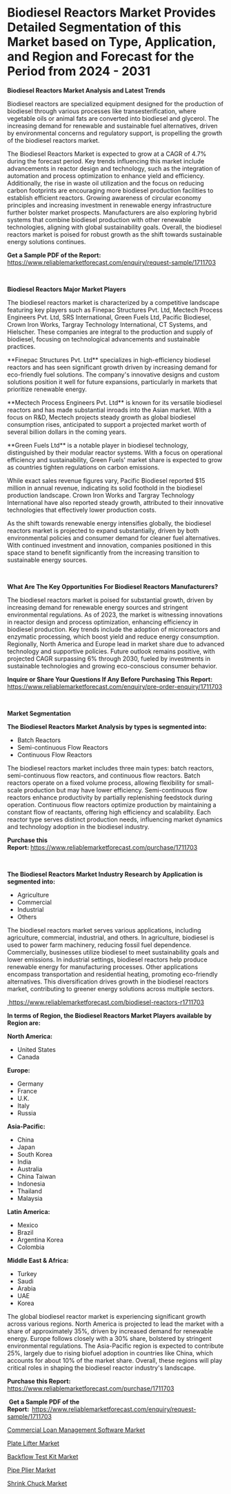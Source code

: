 <p><h1>Biodiesel Reactors Market Provides Detailed Segmentation of this Market based on Type, Application, and Region and Forecast for the Period from 2024 - 2031</h1></p><p><strong>Biodiesel Reactors Market Analysis and Latest Trends</strong></p>
<p><p>Biodiesel reactors are specialized equipment designed for the production of biodiesel through various processes like transesterification, where vegetable oils or animal fats are converted into biodiesel and glycerol. The increasing demand for renewable and sustainable fuel alternatives, driven by environmental concerns and regulatory support, is propelling the growth of the biodiesel reactors market. </p><p>The Biodiesel Reactors Market is expected to grow at a CAGR of 4.7% during the forecast period. Key trends influencing this market include advancements in reactor design and technology, such as the integration of automation and process optimization to enhance yield and efficiency. Additionally, the rise in waste oil utilization and the focus on reducing carbon footprints are encouraging more biodiesel production facilities to establish efficient reactors. Growing awareness of circular economy principles and increasing investment in renewable energy infrastructure further bolster market prospects. Manufacturers are also exploring hybrid systems that combine biodiesel production with other renewable technologies, aligning with global sustainability goals. Overall, the biodiesel reactors market is poised for robust growth as the shift towards sustainable energy solutions continues.</p></p>
<p><strong>Get a Sample PDF of the Report:&nbsp;</strong> <a href="https://www.reliablemarketforecast.com/enquiry/request-sample/1711703?utm_campaign=1755&utm_medium=2&utm_source=Github&utm_content=ia&utm_term=22102024&utm_id=biodiesel-reactors">https://www.reliablemarketforecast.com/enquiry/request-sample/1711703</a></p>
<p>&nbsp;</p>
<p><strong>Biodiesel Reactors Major Market Players</strong></p>
<p><p>The biodiesel reactors market is characterized by a competitive landscape featuring key players such as Finepac Structures Pvt. Ltd, Mectech Process Engineers Pvt. Ltd, SRS International, Green Fuels Ltd, Pacific Biodiesel, Crown Iron Works, Targray Technology International, CT Systems, and Hielscher. These companies are integral to the production and supply of biodiesel, focusing on technological advancements and sustainable practices.</p><p>**Finepac Structures Pvt. Ltd** specializes in high-efficiency biodiesel reactors and has seen significant growth driven by increasing demand for eco-friendly fuel solutions. The company's innovative designs and custom solutions position it well for future expansions, particularly in markets that prioritize renewable energy.</p><p>**Mectech Process Engineers Pvt. Ltd** is known for its versatile biodiesel reactors and has made substantial inroads into the Asian market. With a focus on R&D, Mectech projects steady growth as global biodiesel consumption rises, anticipated to support a projected market worth of several billion dollars in the coming years.</p><p>**Green Fuels Ltd** is a notable player in biodiesel technology, distinguished by their modular reactor systems. With a focus on operational efficiency and sustainability, Green Fuels' market share is expected to grow as countries tighten regulations on carbon emissions.</p><p>While exact sales revenue figures vary, Pacific Biodiesel reported $15 million in annual revenue, indicating its solid foothold in the biodiesel production landscape. Crown Iron Works and Targray Technology International have also reported steady growth, attributed to their innovative technologies that effectively lower production costs.</p><p>As the shift towards renewable energy intensifies globally, the biodiesel reactors market is projected to expand substantially, driven by both environmental policies and consumer demand for cleaner fuel alternatives. With continued investment and innovation, companies positioned in this space stand to benefit significantly from the increasing transition to sustainable energy sources.</p></p>
<p>&nbsp;</p>
<p><strong>What Are The Key Opportunities For Biodiesel Reactors Manufacturers?</strong></p>
<p><p>The biodiesel reactors market is poised for substantial growth, driven by increasing demand for renewable energy sources and stringent environmental regulations. As of 2023, the market is witnessing innovations in reactor design and process optimization, enhancing efficiency in biodiesel production. Key trends include the adoption of microreactors and enzymatic processing, which boost yield and reduce energy consumption. Regionally, North America and Europe lead in market share due to advanced technology and supportive policies. Future outlook remains positive, with projected CAGR surpassing 6% through 2030, fueled by investments in sustainable technologies and growing eco-conscious consumer behavior.</p></p>
<p><strong>Inquire or Share Your Questions If Any Before Purchasing This Report:</strong> <a href="https://www.reliablemarketforecast.com/enquiry/pre-order-enquiry/1711703?utm_campaign=1755&utm_medium=2&utm_source=Github&utm_content=ia&utm_term=22102024&utm_id=biodiesel-reactors">https://www.reliablemarketforecast.com/enquiry/pre-order-enquiry/1711703</a></p>
<p>&nbsp;</p>
<p><strong>Market Segmentation</strong></p>
<p><strong>The Biodiesel Reactors Market Analysis by types is segmented into:</strong></p>
<p><ul><li>Batch Reactors</li><li>Semi-continuous Flow Reactors</li><li>Continuous Flow Reactors</li></ul></p>
<p><p>The biodiesel reactors market includes three main types: batch reactors, semi-continuous flow reactors, and continuous flow reactors. Batch reactors operate on a fixed volume process, allowing flexibility for small-scale production but may have lower efficiency. Semi-continuous flow reactors enhance productivity by partially replenishing feedstock during operation. Continuous flow reactors optimize production by maintaining a constant flow of reactants, offering high efficiency and scalability. Each reactor type serves distinct production needs, influencing market dynamics and technology adoption in the biodiesel industry.</p></p>
<p><strong>Purchase this Report:&nbsp;</strong><a href="https://www.reliablemarketforecast.com/purchase/1711703?utm_campaign=1755&utm_medium=2&utm_source=Github&utm_content=ia&utm_term=22102024&utm_id=biodiesel-reactors">https://www.reliablemarketforecast.com/purchase/1711703</a></p>
<p>&nbsp;</p>
<p><strong>The Biodiesel Reactors Market Industry Research by Application is segmented into:</strong></p>
<p><ul><li>Agriculture</li><li>Commercial</li><li>Industrial</li><li>Others</li></ul></p>
<p><p>The biodiesel reactors market serves various applications, including agriculture, commercial, industrial, and others. In agriculture, biodiesel is used to power farm machinery, reducing fossil fuel dependence. Commercially, businesses utilize biodiesel to meet sustainability goals and lower emissions. In industrial settings, biodiesel reactors help produce renewable energy for manufacturing processes. Other applications encompass transportation and residential heating, promoting eco-friendly alternatives. This diversification drives growth in the biodiesel reactors market, contributing to greener energy solutions across multiple sectors.</p></p>
<p><a href="https://www.reliablemarketforecast.com/biodiesel-reactors-r1711703?utm_campaign=1755&utm_medium=2&utm_source=Github&utm_content=ia&utm_term=22102024&utm_id=biodiesel-reactors">&nbsp;https://www.reliablemarketforecast.com/biodiesel-reactors-r1711703</a></p>
<p><strong>In terms of Region, the Biodiesel Reactors Market Players available by Region are:</strong></p>
<p>
    <p> <strong> North America: </strong>
        <ul>
            <li>United States</li>
            <li>Canada</li>
        </ul>
        </p> 
    <p> <strong> Europe: </strong>
        <ul>
            <li>Germany</li>
            <li>France</li>
            <li>U.K.</li>
            <li>Italy</li>
            <li>Russia</li>
        </ul>
        </p> 
    <p> <strong> Asia-Pacific: </strong>
        <ul>
            <li>China</li>
            <li>Japan</li>
            <li>South Korea</li>
            <li>India</li>
            <li>Australia</li>
            <li>China Taiwan</li>
            <li>Indonesia</li>
            <li>Thailand</li>
            <li>Malaysia</li>
        </ul>
        </p> 
    <p> <strong> Latin America: </strong>
        <ul>
            <li>Mexico</li>
            <li>Brazil</li>
            <li>Argentina Korea</li>
            <li>Colombia</li>
        </ul>
        </p> 
    <p> <strong> Middle East & Africa: </strong>
        <ul>
            <li>Turkey</li>
            <li>Saudi</li>
            <li>Arabia</li>
            <li>UAE</li>
            <li>Korea</li>
        </ul>
    </p>
    </p>
<p><p>The global biodiesel reactor market is experiencing significant growth across various regions. North America is projected to lead the market with a share of approximately 35%, driven by increased demand for renewable energy. Europe follows closely with a 30% share, bolstered by stringent environmental regulations. The Asia-Pacific region is expected to contribute 25%, largely due to rising biofuel adoption in countries like China, which accounts for about 10% of the market share. Overall, these regions will play critical roles in shaping the biodiesel reactor industry's landscape.</p></p>
<p><strong>Purchase this Report: </strong><a href="https://www.reliablemarketforecast.com/purchase/1711703?utm_campaign=1755&utm_medium=2&utm_source=Github&utm_content=ia&utm_term=22102024&utm_id=biodiesel-reactors">https://www.reliablemarketforecast.com/purchase/1711703</a></p>
<p>&nbsp;<strong>Get a Sample PDF of the Report:&nbsp;&nbsp;</strong><a href="https://www.reliablemarketforecast.com/enquiry/request-sample/1711703?utm_campaign=1755&utm_medium=2&utm_source=Github&utm_content=ia&utm_term=22102024&utm_id=biodiesel-reactors">https://www.reliablemarketforecast.com/enquiry/request-sample/1711703</a></p>
<p><strong></strong></p>
<p><p><a href="https://github.com/JudyWalsh475/Market-Research-Report-List-1/blob/main/commercial-loan-management-software-market.md?utm_campaign=1755&utm_medium=2&utm_source=Github&utm_content=ia&utm_term=22102024&utm_id=biodiesel-reactors">Commercial Loan Management Software Market</a></p><p><a href="https://www.linkedin.com/pulse/plate-lifter-market-dynamics-application-types-emerging-trends-ol3if?utm_campaign=1755&utm_medium=2&utm_source=Github&utm_content=ia&utm_term=22102024&utm_id=biodiesel-reactors">Plate Lifter Market</a></p><p><a href="https://www.linkedin.com/pulse/strategic-market-insights-global-backflow-test-kit-2024-2031-3ovff?utm_campaign=1755&utm_medium=2&utm_source=Github&utm_content=ia&utm_term=22102024&utm_id=biodiesel-reactors">Backflow Test Kit Market</a></p><p><a href="https://www.linkedin.com/pulse/pipe-plier-sector-surge-148-growth-roadmap-2031-growizr-bvyuf?utm_campaign=1755&utm_medium=2&utm_source=Github&utm_content=ia&utm_term=22102024&utm_id=biodiesel-reactors">Pipe Plier Market</a></p><p><a href="https://www.linkedin.com/pulse/global-shrink-chuck-market-trends-analysis-future-growth-dsepf?utm_campaign=1755&utm_medium=2&utm_source=Github&utm_content=ia&utm_term=22102024&utm_id=biodiesel-reactors">Shrink Chuck Market</a></p></p>